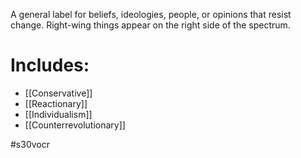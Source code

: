 A general label for beliefs, ideologies, people, or opinions that resist change.
Right-wing things appear on the right side of the spectrum.

# Includes:
- [[Conservative]]
- [[Reactionary]]
- [[Individualism]]
- [[Counterrevolutionary]]

#s30vocr